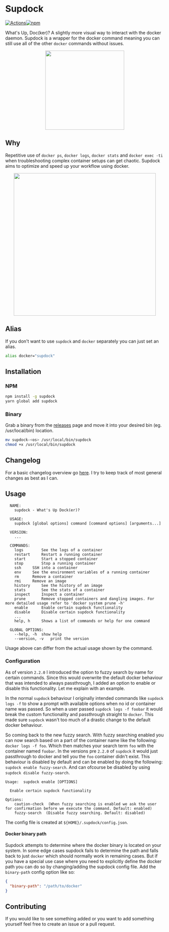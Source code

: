 # Supdock

[![Actions](https://action-badges.now.sh/segersniels/supdock)](https://github.com/segersniels/supdock/actions)[![npm](https://img.shields.io/npm/dm/supdock.svg)](https://www.npmjs.com/package/supdock)

What's Up, Doc(ker)? A slightly more visual way to interact with the docker daemon. Supdock is a wrapper for the docker command meaning you can still use all of the other `docker` commands without issues.

<p align="center">
<img src="https://i.imgur.com/ATV0nP7.png" width="250">

## Why

Repetitive use of `docker ps`, `docker logs`, `docker stats` and `docker exec -ti` when troubleshooting complex container setups can get chaotic. Supdock aims to optimize and speed up your workflow using docker.

<p align="center">
<img src="https://i.imgur.com/moY077k.gif" width="450">

## Alias

If you don't want to use `supdock` and `docker` separately you can just set an alias.

```bash
alias docker="supdock"
```

## Installation

### NPM

```bash
npm install -g supdock
yarn global add supdock
```

### Binary

Grab a binary from the [releases](https://github.com/segersniels/supdock-ts/releases) page and move it into your desired bin (eg. /usr/local/bin) location.

```bash
mv supdock-<os> /usr/local/bin/supdock
chmod +x /usr/local/bin/supdock
```

## Changelog

For a basic changelog overview go [here](./CHANGELOG.md).
I try to keep track of most general changes as best as I can.

## Usage

```
  NAME:
  	supdock - What's Up Dock(er)?

  USAGE:
  	supdock [global options] command [command options] [arguments...]

  VERSION:
  	...

  COMMANDS:
  	logs		See the logs of a container
  	restart		Restart a running container
  	start		Start a stopped container
  	stop		Stop a running container
  	ssh		SSH into a container
  	env		See the environment variables of a running container
  	rm		Remove a container
  	rmi		Remove an image
  	history		See the history of an image
  	stats		See the stats of a container
  	inspect		Inspect a container
  	prune		Remove stopped containers and dangling images. For more detailed usage refer to 'docker system prune -h'
  	enable		Enable certain supdock functionality
  	disable		Disable certain supdock functionality
    ...
  	help, h		Shows a list of commands or help for one command

  GLOBAL OPTIONS:
  	--help, -h	show help
  	--version, -v	print the version
```

Usage above can differ from the actual usage shown by the command.

### Configuration

As of version `2.2.0` I introduced the option to fuzzy search by name for certain commands. Since this would overwrite the default docker behaviour that was intended to always passthrough, I added an option to enable or disable this functionality. Let me explain with an example.

In the normal `supdock` behaviour I originally intended commands like `supdock logs -f` to show a prompt with available options when no id or container name was passed. So when a user passed `supdock logs -f foobar` it would break the custom functionality and passthrough straight to `docker`. This made sure `supdock` wasn't too much of a drastic change to the default docker behaviour.

So coming back to the new fuzzy search. With fuzzy searching enabled you can now search based on a part of the container name like the following: `docker logs -f foo`. Which then matches your search term `foo` with the container named `foobar`. In the versions pre `2.2.0` of `supdock` it would just passthrough to docker and tell you the `foo` container didn't exist. This behaviour is disabled by default and can be enabled by doing the following: `supdock enable fuzzy-search`. And can ofcourse be disabled by using `supdock disable fuzzy-search`.

```
Usage:	supdock enable [OPTIONS]

  Enable certain supdock functionality

Options:
    caution-check  (When fuzzy searching is enabled we ask the user for confirmation before we execute the command. Default: enabled)
    fuzzy-search  (Disable fuzzy searching. Default: disabled)
```

The config file is created at `${HOME}/.supdock/config.json`.

#### Docker binary path

Supdock attempts to determine where the docker binary is located on your system. In some edge cases supdock fails to determine the path and falls back to just `docker` which should normally work in remaining cases. But if you have a special use case where you need to explicitly define the docker path you can do so by changing/adding the supdock config file. Add the `binary-path` config option like so:

```json
{
  "binary-path": "/path/to/docker"
}
```

## Contributing

If you would like to see something added or you want to add something yourself feel free to create an issue or a pull request.
